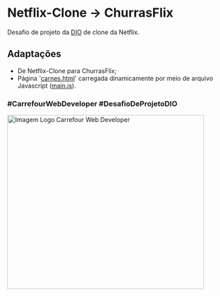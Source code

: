 # Netflix-Clone -> ChurrasFlix
Desafio de projeto da [DIO](https://digitalinnovation.one/) de clone da Netflix.
## Adaptações
- De Netflix-Clone para ChurrasFlix;
- Página '[carnes.html](/carnes.html)' carregada dinamicamente por meio de arquivo Javascript ([main.js](/js/main.js)).

### #CarrefourWebDeveloper #DesafioDeProjetoDIO
<img src="https://hermes.digitalinnovation.one/tracks/c157ff82-82fa-4ede-a5e0-56d1b41c385e.png" width="450" height="400" alt="Imagem Logo Carrefour Web Developer">
